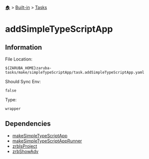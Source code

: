 <!--startTocHeader-->
[🏠](../../README.md) > [Built-in](../README.md) > [Tasks](README.md)
# addSimpleTypeScriptApp
<!--endTocHeader-->


## Information

File Location:

    ${ZARUBA_HOME}zaruba-tasks/make/simpleTypeScriptApp/task.addSimpleTypeScriptApp.yaml

Should Sync Env:

    false

Type:

    wrapper


## Dependencies

- [makeSimpleTypeScriptApp](make-simple-type-script-app.md)
- [makeSimpleTypeScriptAppRunner](make-simple-type-script-app-runner.md)
- [zrbIsProject](zrb-is-project.md)
- [zrbShowAdv](zrb-show-adv.md)



<!--startTocSubtopic-->
<!--endTocSubtopic-->